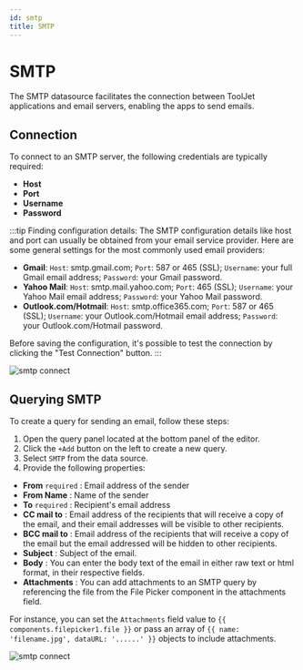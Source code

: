 ```yaml
---
id: smtp
title: SMTP
---
```


# SMTP

The SMTP datasource facilitates the connection between ToolJet applications and email servers, enabling the apps to send emails.

## Connection

To connect to an SMTP server, the following credentials are typically required:

- **Host** 
- **Port** 
- **Username**
- **Password**

:::tip Finding configuration details:
The SMTP configuration details like host and port can usually be obtained from your email service provider. Here are some general settings for the most commonly used email providers:
- **Gmail**: `Host`: smtp.gmail.com; `Port`: 587 or 465 (SSL); `Username`: your full Gmail email address; `Password`: your Gmail password.
- **Yahoo Mail**: `Host`: smtp.mail.yahoo.com; `Port`: 465 (SSL); `Username`: your Yahoo Mail email address; `Password`: your Yahoo Mail password.
- **Outlook.com/Hotmail**: `Host`: smtp.office365.com; `Port`: 587 or 465 (SSL); `Username`: your Outlook.com/Hotmail email address; `Password`: your Outlook.com/Hotmail password.

Before saving the configuration, it's possible to test the connection by clicking the "Test Connection" button.
:::

<div style={{textAlign: 'center'}}>

<img className="screenshot-full" src="/img/datasource-reference/smtp/connect.png" alt="smtp connect" />

</div>

## Querying SMTP

To create a query for sending an email, follow these steps:

1. Open the query panel located at the bottom panel of the editor.
2. Click the `+Add` button on the left to create a new query.
3. Select `SMTP` from the data source.
4. Provide the following properties:
 - **From** `required` : Email address of the sender
 - **From Name** : Name of the sender
 - **To** `required` : Recipient's email address
 - **CC mail to** : Email address of the recipients that will receive a copy of the email, and their email addresses will be visible to other recipients.
 - **BCC mail to** : Email address of the recipients that will receive a copy of the email but the email addressed will be hidden to other recipients.
 - **Subject** : Subject of the email.
 - **Body** : You can enter the body text of the email in either raw text or html format, in their respective fields.
 - **Attachments** : You can add attachments to an SMTP query by referencing the file from the File Picker component in the attachments field.

For instance, you can set the `Attachments` field value to `{{ components.filepicker1.file }}` or pass an array of `{{ name: 'filename.jpg', dataURL: '......' }}` objects to include attachments.

<div style={{textAlign: 'center'}}>

<img className="screenshot-full" src="/img/datasource-reference/smtp/querysmtp.png" alt="smtp connect" />

</div>
